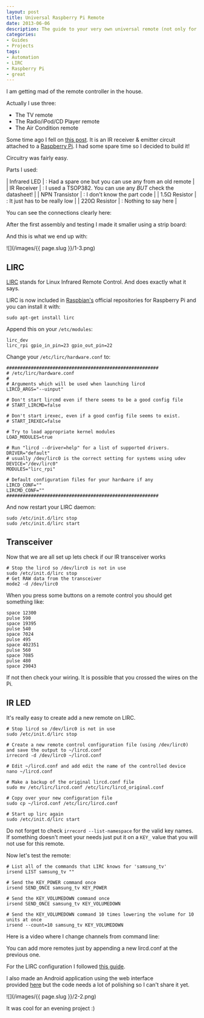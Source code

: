 ```yaml
---
layout: post
title: Universal Raspberry Pi Remote
date: 2013-06-06
description: The guide to your very own universal remote (not only for TVs).
categories:
- Guides
- Projects
tags:
- Automation
- LIRC
- Raspberry Pi
- great
---
```


I am getting mad of the remote controller in the house.

Actually I use three:

- The TV remote
- The Radio/iPod/CD Player remote
- The Air Condition remote

Some time ago I fell on [this post](https:///randomtutor.blogspot.gr/2013/01/web-based-ir-remote-on-raspberry-pi.html). It is an IR receiver & emitter circuit attached to a [Raspberry Pi](https:///raspberrypi.org/). I had some spare time so I decided to build it!
<!--more-->

Circuitry was fairly easy.

Parts I used:

| Infrared LED | : Had a spare one but you can use any from an old remote |
| IR Receiver | : I used a TSOP382\. You can use any _BUT_ check the datasheet! |
| NPN Transistor | : I don't know the part code |
| 1.5Ω Resistor | : It just has to be really low |
| 220Ω Resistor | : Nothing to say here |

You can see the connections clearly here:

After the first assembly and testing I made it smaller using a strip board:

And this is what we end up with:

![](/images/{{ page.slug }}/1-3.png)

## LIRC

[LIRC](https://www.lirc.org/) stands for Linux Infrared Remote Control. And does exactly what it says.

LIRC is now included in [Raspbian's](https://www.raspbian.org/) official repositories for Raspberry Pi and you can install it with:

```
sudo apt-get install lirc

```

Append this on your `/etc/modules`:

```
lirc_dev
lirc_rpi gpio_in_pin=23 gpio_out_pin=22
```

Change your `/etc/lirc/hardware.conf` to:

```
########################################################
# /etc/lirc/hardware.conf
#
# Arguments which will be used when launching lircd
LIRCD_ARGS="--uinput"

# Don't start lircmd even if there seems to be a good config file
# START_LIRCMD=false

# Don't start irexec, even if a good config file seems to exist.
# START_IREXEC=false

# Try to load appropriate kernel modules
LOAD_MODULES=true

# Run "lircd --driver=help" for a list of supported drivers.
DRIVER="default"
# usually /dev/lirc0 is the correct setting for systems using udev
DEVICE="/dev/lirc0"
MODULES="lirc_rpi"

# Default configuration files for your hardware if any
LIRCD_CONF=""
LIRCMD_CONF=""
########################################################

```

And now restart your LIRC daemon:

```
sudo /etc/init.d/lirc stop
sudo /etc/init.d/lirc start

```

## Transceiver

Now that we are all set up lets check if our IR transceiver works

```
# Stop the lircd so /dev/lirc0 is not in use
sudo /etc/init.d/lirc stop
# Get RAW data from the transceiver
mode2 -d /dev/lirc0

```

When you press some buttons on a remote control you should get something like:

```
space 12300
pulse 590
space 19395
pulse 540
space 7024
pulse 495
space 402351
pulse 560
space 7085
pulse 480
space 29043

```

If not then check your wiring. It is possible that you crossed the wires on the Pi.

## IR LED

It's really easy to create add a new remote on LIRC.

```
# Stop lircd so /dev/lirc0 is not in use
sudo /etc/init.d/lirc stop

# Create a new remote control configuration file (using /dev/lirc0) and save the output to ~/lircd.conf
irrecord -d /dev/lirc0 ~/lircd.conf

# Edit ~/lircd.conf and add edit the name of the controlled device
nano ~/lircd.conf

# Make a backup of the original lircd.conf file
sudo mv /etc/lirc/lircd.conf /etc/lirc/lircd_original.conf

# Copy over your new configuration file
sudo cp ~/lircd.conf /etc/lirc/lircd.conf

# Start up lirc again
sudo /etc/init.d/lirc start

```

Do not forget to check `irrecord --list-namespace` for the valid key names. If something doesn't meet your needs just put it on a `KEY_` value that you will not use for this remote.

Now let's test the remote:

```
# List all of the commands that LIRC knows for 'samsung_tv'
irsend LIST samsung_tv ""

# Send the KEY_POWER command once
irsend SEND_ONCE samsung_tv KEY_POWER

# Send the KEY_VOLUMEDOWN command once
irsend SEND_ONCE samsung_tv KEY_VOLUMEDOWN

# Send the KEY_VOLUMEDOWN command 10 times lowering the volume for 10 units at once
irsend --count=10 samsung_tv KEY_VOLUMEDOWN

```

Here is a video where I change channels from command line:

You can add more remotes just by appending a new lircd.conf at the previous one.

For the LIRC configuration I followed [this guide](https:///alexba.in/blog/2013/01/06/setting-up-lirc-on-the-raspberrypi/).

I also made an Android application using the web interface provided [here](https://github.com/slimjim777/web-irsend) but the code needs a lot of polishing so I can't share it yet.

![](/images/{{ page.slug }}/2-2.png)

It was cool for an evening project :)
